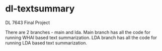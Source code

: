 # dl-textsummary
DL 7643 Final Project


There are 2 branches - main and lda. Main branch has all the code for running WHAI based text summarization. LDA branch has all the code for running LDA based text summarization.
